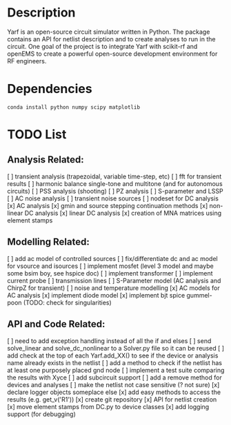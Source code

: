 # Description

Yarf is an open-source circuit simulator written in Python. The package contains an API for netlist description and to create analyses to run in the circuit. One goal of the project is to integrate Yarf with scikit-rf and openEMS to create a powerful open-source development environment for RF engineers.

# Dependencies

`conda install python numpy scipy matplotlib`

# TODO List

## Analysis Related:
[ ] transient analysis (trapezoidal, variable time-step, etc)
[ ] fft for transient results
[ ] harmonic balance single-tone and multitone (and for autonomous circuits)
[ ] PSS analysis (shooting)
[ ] PZ analysis
[ ] S-parameter and LSSP
[ ] AC noise analysis
[ ] transient noise sources
[ ] nodeset for DC analysis
[x] AC analysis
[x] gmin and source stepping continuation methods
[x] non-linear DC analysis
[x] linear DC analysis
[x] creation of MNA matrices using element stamps

## Modelling Related:
[ ] add ac model of controlled sources
[ ] fix/differentiate dc and ac model for vsource and isources
[ ] implement mosfet (level 3 model and maybe some bsim boy, see hspice doc)
[ ] implement transformer
[ ] implement current probe
[ ] transmission lines
[ ] S-Parameter model (AC analysis and ChirpZ for transient)
[ ] noise and temperature modelling
[x] AC models for AC analysis
[x] implement diode model
[x] implement bjt spice gummel-poon (TODO: check for singularities)

## API and Code Related:
[ ] need to add exception handling instead of all the if and elses
[ ] send solve_linear and solve_dc_nonlinear to a Solver.py file so it can be reused
[ ] add check at the top of each Yarf.add_XX() to see if the device or analysis name already exists in the netlist
[ ] add a method to check if the netlist has at least one purposely placed gnd node
[ ] implement a test suite comparing the results with Xyce
[ ] add subcircuit support
[ ] add a remove method for devices and analyses
[ ] make the netlist not case sensitive (? not sure)
[x] declare logger objects someplace else
[x] add easy methods to access the results (e.g. get_v('R1'))
[x] create git repository
[x] API for netlist creation
[x] move element stamps from DC.py to device classes
[x] add logging support (for debugging)


